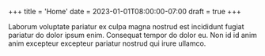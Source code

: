 +++
title = 'Home'
date = 2023-01-01T08:00:00-07:00
draft = true
+++

Laborum voluptate pariatur ex culpa magna nostrud est incididunt fugiat
pariatur do dolor ipsum enim. Consequat tempor do dolor eu. Non id id anim anim
excepteur excepteur pariatur nostrud qui irure ullamco.
